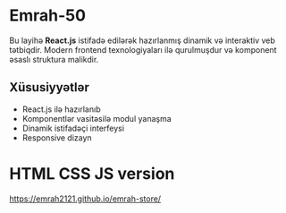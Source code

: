 # Emrah-50

Bu layihə **React.js** istifadə edilərək hazırlanmış dinamik və interaktiv veb tətbiqdir. Modern frontend texnologiyaları ilə qurulmuşdur və komponent əsaslı struktura malikdir.

## Xüsusiyyətlər

- React.js ilə hazırlanıb
- Komponentlər vasitəsilə modul yanaşma
- Dinamik istifadəçi interfeysi
- Responsive dizayn

# HTML CSS JS version
  https://emrah2121.github.io/emrah-store/
